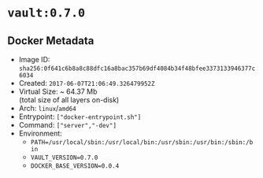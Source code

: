 # `vault:0.7.0`

## Docker Metadata

- Image ID: `sha256:0f641c6b8a8c88dfc16a8bac357b69df4084b34f48bfee3373133946377c6034`
- Created: `2017-06-07T21:06:49.326479952Z`
- Virtual Size: ~ 64.37 Mb  
  (total size of all layers on-disk)
- Arch: `linux`/`amd64`
- Entrypoint: `["docker-entrypoint.sh"]`
- Command: `["server","-dev"]`
- Environment:
  - `PATH=/usr/local/sbin:/usr/local/bin:/usr/sbin:/usr/bin:/sbin:/bin`
  - `VAULT_VERSION=0.7.0`
  - `DOCKER_BASE_VERSION=0.0.4`

